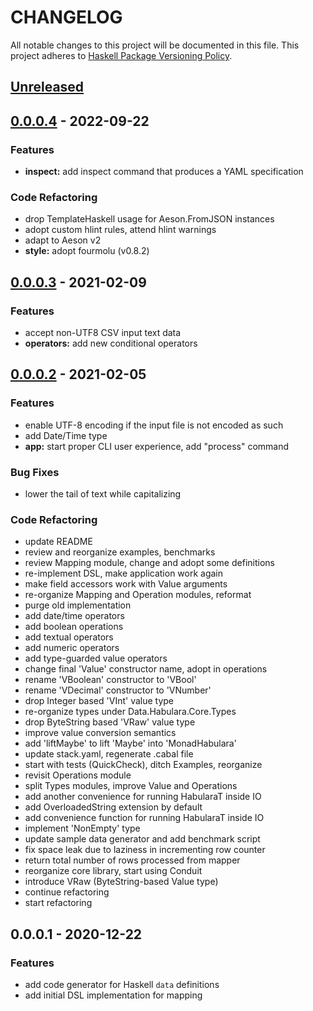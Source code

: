 # CHANGELOG

All notable changes to this project will be documented in this file.
This project adheres to [Haskell Package Versioning
Policy](https://pvp.haskell.org/).

<a name="unreleased"></a>
## [Unreleased]


<a name="0.0.0.4"></a>
## [0.0.0.4] - 2022-09-22
### Features
- **inspect:** add inspect command that produces a YAML specification

### Code Refactoring
- drop TemplateHaskell usage for Aeson.FromJSON instances
- adopt custom hlint rules, attend hlint warnings
- adapt to Aeson v2
- **style:** adopt fourmolu (v0.8.2)


<a name="0.0.0.3"></a>
## [0.0.0.3] - 2021-02-09
### Features
- accept non-UTF8 CSV input text data
- **operators:** add new conditional operators


<a name="0.0.0.2"></a>
## [0.0.0.2] - 2021-02-05
### Features
- enable UTF-8 encoding if the input file is not encoded as such
- add Date/Time type
- **app:** start proper CLI user experience, add "process" command

### Bug Fixes
- lower the tail of text while capitalizing

### Code Refactoring
- update README
- review and reorganize examples, benchmarks
- review Mapping module, change and adopt some definitions
- re-implement DSL, make application work again
- make field accessors work with Value arguments
- re-organize Mapping and Operation modules, reformat
- purge old implementation
- add date/time operators
- add boolean operations
- add textual operators
- add numeric operators
- add type-guarded value operators
- change final 'Value' constructor name, adopt in operations
- rename 'VBoolean' constructor to 'VBool'
- rename 'VDecimal' constructor to 'VNumber'
- drop Integer based 'VInt' value type
- re-organize types under Data.Habulara.Core.Types
- drop ByteString based 'VRaw' value type
- improve value conversion semantics
- add 'liftMaybe' to lift 'Maybe' into 'MonadHabulara'
- update stack.yaml, regenerate .cabal file
- start with tests (QuickCheck), ditch Examples, reorganize
- revisit Operations module
- split Types modules, improve Value and Operations
- add another convenience for running HabularaT inside IO
- add OverloadedString extension by default
- add convenience function for running HabularaT inside IO
- implement 'NonEmpty' type
- update sample data generator and add benchmark script
- fix space leak due to laziness in incrementing row counter
- return total number of rows processed from mapper
- reorganize core library, start using Conduit
- introduce VRaw (ByteString-based Value type)
- continue refactoring
- start refactoring


<a name="0.0.0.1"></a>
## 0.0.0.1 - 2020-12-22
### Features
- add code generator for Haskell `data` definitions
- add initial DSL implementation for mapping


[Unreleased]: https://github.com/telostat/habulara/compare/0.0.0.4...HEAD
[0.0.0.4]: https://github.com/telostat/habulara/compare/0.0.0.3...0.0.0.4
[0.0.0.3]: https://github.com/telostat/habulara/compare/0.0.0.2...0.0.0.3
[0.0.0.2]: https://github.com/telostat/habulara/compare/0.0.0.1...0.0.0.2
